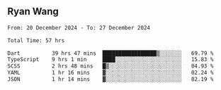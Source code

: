 ## Ryan Wang

<!--START_SECTION:waka-->

```txt
From: 20 December 2024 - To: 27 December 2024

Total Time: 57 hrs

Dart          39 hrs 47 mins  █████████████████▒░░░░░░░   69.79 %
TypeScript    9 hrs 1 min     ████░░░░░░░░░░░░░░░░░░░░░   15.83 %
SCSS          2 hrs 48 mins   █▒░░░░░░░░░░░░░░░░░░░░░░░   04.93 %
YAML          1 hr 16 mins    ▓░░░░░░░░░░░░░░░░░░░░░░░░   02.24 %
JSON          1 hr 14 mins    ▓░░░░░░░░░░░░░░░░░░░░░░░░   02.19 %
```

<!--END_SECTION:waka-->
